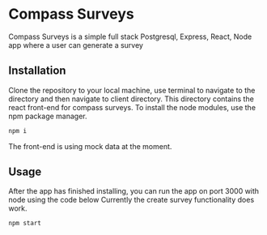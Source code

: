# Compass Surveys

Compass Surveys is a simple full stack Postgresql, Express, React, Node app where a user can generate a survey

## Installation

Clone the repository to your local machine, use terminal to navigate to the directory and then navigate to client directory. This directory contains the react front-end for compass surveys. To install the node modules, use the npm package manager.

```bash
npm i
```

The front-end is using mock data at the moment.

## Usage

After the app has finished installing, you can run the app on port 3000 with node using the code below
Currently the create survey functionality does work.

```bash
npm start
```
